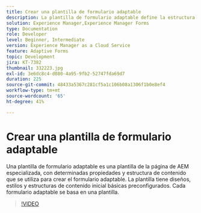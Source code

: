 ```yaml
---
title: Crear una plantilla de formulario adaptable
description: La plantilla de formulario adaptable define la estructura y el contenido inicial del formulario adaptable.
solution: Experience Manager,Experience Manager Forms
type: Documentation
role: Developer
level: Beginner, Intermediate
version: Experience Manager as a Cloud Service
feature: Adaptive Forms
topic: Development
jira: KT-7382
thumbnail: 332223.jpg
exl-id: 3e6dc8c4-d080-4a95-9fb2-52747fda69d7
duration: 225
source-git-commit: 48433a5367c281cf5a1c106b08a1306f1b0e8ef4
workflow-type: tm+mt
source-wordcount: '65'
ht-degree: 41%

---
```


# Crear una plantilla de formulario adaptable

Una plantilla de formulario adaptable es una plantilla de la página de AEM especializada, con determinadas propiedades y estructura de contenido que se utiliza para crear el formulario adaptable. La plantilla tiene diseños, estilos y estructuras de contenido inicial básicas preconfigurados. Cada formulario adaptable se basa en una plantilla.

>[!VIDEO](https://video.tv.adobe.com/v/3446152?quality=12&learn=on&captions=spa)

